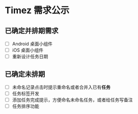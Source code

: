 # Timez 需求公示

## 已确定并排期需求

- [ ] Android 桌面小组件
- [ ] iOS 桌面小组件
- [ ] 重新设计任务日期

## 已确定未排期

- [ ] 未命名记录点击时提示重命名或者合并入已有**任务**
- [ ] 任务标签开发
- [ ] 添加任务完成提示，方便命名未命名任务，或者给任务写备注
- [ ] 任务排序功能

